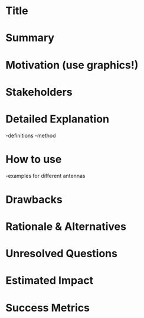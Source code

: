 # Title

# Summary

# Motivation (use graphics!)

# Stakeholders

# Detailed Explanation

-definitions
-method

# How to use

-examples for different antennas

# Drawbacks

# Rationale & Alternatives

# Unresolved Questions

# Estimated Impact

# Success Metrics
